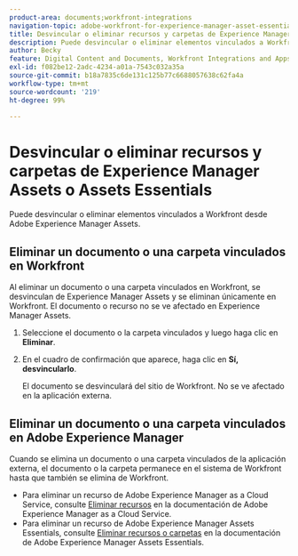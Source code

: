 ```yaml
---
product-area: documents;workfront-integrations
navigation-topic: adobe-workfront-for-experience-manager-asset-essentials
title: Desvincular o eliminar recursos y carpetas de Experience Manager Assets o Assets Essentials
description: Puede desvincular o eliminar elementos vinculados a Workfront desde Adobe Experience Manager Assets.
author: Becky
feature: Digital Content and Documents, Workfront Integrations and Apps
exl-id: f082be12-2adc-4234-a01a-7543c032a35a
source-git-commit: b18a7835c6de131c125b77c6688057638c62fa4a
workflow-type: tm+mt
source-wordcount: '219'
ht-degree: 99%

---
```


# Desvincular o eliminar recursos y carpetas de Experience Manager Assets o Assets Essentials

Puede desvincular o eliminar elementos vinculados a Workfront desde Adobe Experience Manager Assets.

## Eliminar un documento o una carpeta vinculados en Workfront

Al eliminar un documento o una carpeta vinculados en Workfront, se desvinculan de Experience Manager Assets y se eliminan únicamente en Workfront. El documento o recurso no se ve afectado en Experience Manager Assets.

1. Seleccione el documento o la carpeta vinculados y luego haga clic en **Eliminar**.
1. En el cuadro de confirmación que aparece, haga clic en **Sí, desvincularlo**.

   El documento se desvinculará del sitio de Workfront. No se ve afectado en la aplicación externa.

## Eliminar un documento o una carpeta vinculados en Adobe Experience Manager

Cuando se elimina un documento o una carpeta vinculados de la aplicación externa, el documento o la carpeta permanece en el sistema de Workfront hasta que también se elimina de Workfront.

* Para eliminar un recurso de Adobe Experience Manager as a Cloud Service, consulte [Eliminar recursos](https://experienceleague.adobe.com/es/docs/experience-manager-cloud-service/content/assets/manage/manage-digital-assets#delete-assets) en la documentación de Adobe Experience Manager as a Cloud Service.
* Para eliminar un recurso de Adobe Experience Manager Assets Essentials, consulte [Eliminar recursos o carpetas](https://experienceleague.adobe.com/es/docs/experience-manager-assets-essentials/help/add-delete#delete-assets) en la documentación de Adobe Experience Manager Assets Essentials.














<!--
28
Late I have seen queries in multiple posts in support channels where they have questions …
How to delete linked assets/folder from Workfront side?
What happens if linked assets/folders are deleted on AEM side? etc
-->
